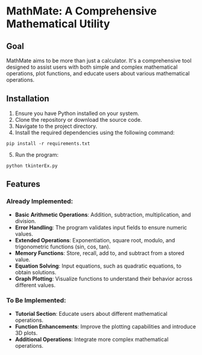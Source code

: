 # MathMate: A Comprehensive Mathematical Utility

## Goal
MathMate aims to be more than just a calculator. It's a comprehensive tool designed to assist users with both simple and complex mathematical operations, plot functions, and educate users about various mathematical operations.

## Installation
1. Ensure you have Python installed on your system.
2. Clone the repository or download the source code.
3. Navigate to the project directory.
4. Install the required dependencies using the following command:
```
pip install -r requirements.txt
```
5. Run the program:
```
python tkinterEx.py
```

## Features

### Already Implemented:
- **Basic Arithmetic Operations**: Addition, subtraction, multiplication, and division.
- **Error Handling**: The program validates input fields to ensure numeric values.
- **Extended Operations**: Exponentiation, square root, modulo, and trigonometric functions (sin, cos, tan).
- **Memory Functions**: Store, recall, add to, and subtract from a stored value.
- **Equation Solving**: Input equations, such as quadratic equations, to obtain solutions.
- **Graph Plotting**: Visualize functions to understand their behavior across different values.

### To Be Implemented:
- **Tutorial Section**: Educate users about different mathematical operations.
- **Function Enhancements**: Improve the plotting capabilities and introduce 3D plots.
- **Additional Operations**: Integrate more complex mathematical operations.
